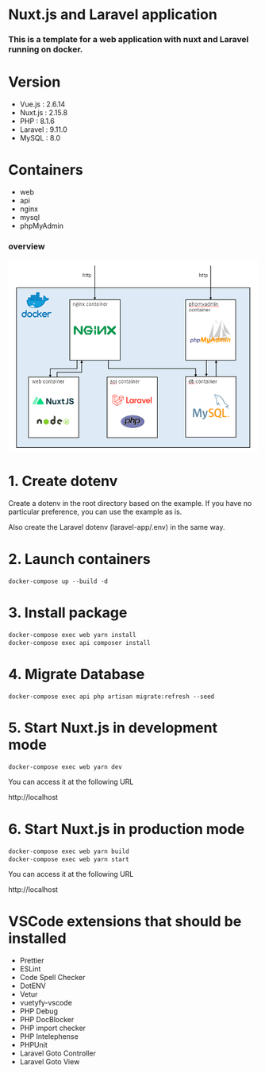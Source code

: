 # Nuxt.js and Laravel application

### This is a template for a web application with nuxt and Laravel running on docker.

# Version

- Vue.js : 2.6.14
- Nuxt.js : 2.15.8
- PHP : 8.1.6
- Laravel : 9.11.0
- MySQL : 8.0

# Containers

- web
- api
- nginx
- mysql
- phpMyAdmin

### overview

![overview](overview.png)

# 1. Create dotenv

Create a dotenv in the root directory based on the example. If you have no particular preference, you can use the example as is.

Also create the Laravel dotenv (laravel-app/.env) in the same way.

# 2. Launch containers

```
docker-compose up --build -d
```

# 3. Install package

```
docker-compose exec web yarn install
docker-compose exec api composer install
```

# 4. Migrate Database

```
docker-compose exec api php artisan migrate:refresh --seed
```

# 5. Start Nuxt.js in development mode

```
docker-compose exec web yarn dev
```

You can access it at the following URL

http://localhost

# 6. Start Nuxt.js in production mode

```
docker-compose exec web yarn build
docker-compose exec web yarn start
```

You can access it at the following URL

http://localhost

# VSCode extensions that should be installed

- Prettier
- ESLint
- Code Spell Checker
- DotENV
- Vetur
- vuetyfy-vscode
- PHP Debug
- PHP DocBlocker
- PHP import checker
- PHP Intelephense
- PHPUnit
- Laravel Goto Controller
- Laravel Goto View
